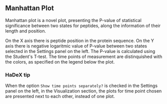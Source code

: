 ## Manhattan Plot

Manhattan plot is a novel plot, presenting the P-value of statistical significance between two states for peptides, along the information of their length and position.

On the X axis there is peptide position in the protein sequence. On the Y axis there is negative logaritmic value of P-value between two states selected in the Settings panel on the left. The P-value is calculated using the Student's T-test. The time points of measurement are distinquished with the colors, as specified on the legend below the plot.

### HaDeX tip

When the option `Show time points separately?` is checked in the Settings panel on the left, in the Visualization section, the plots for time point chosen are presented next to each other, instead of one plot. 

